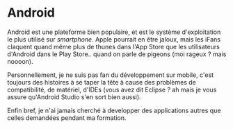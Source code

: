 # Android

Android est une plateforme bien populaire, et est le système d'exploitation le plus utilisé sur <i>smartphone</i>.
Apple pourrait en être jaloux, mais les iFans claquent quand même plus de thunes dans l'App Store que les
utilisateurs d'Android dans le Play Store.. quand on parle de pigeons (moi rageux ? mais noooon).

Personnellement, je ne suis pas fan du développement sur mobile, c'est toujours des histoires à se taper la
tête à cause des problèmes de compatibilité, de matériel, d'IDEs (vous avez dit Eclipse ? ah mais je vous assure
qu'Android Studio s'en sort bien aussi).

Enfin bref, je n'ai jamais cherché à developper des applications autres que celles demandées pendant ma formation.
